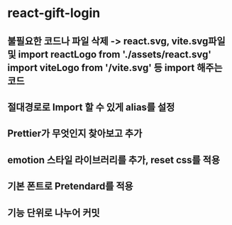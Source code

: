 # react-gift-login

## 불필요한 코드나 파일 삭제 -> react.svg, vite.svg파일 및 import reactLogo from './assets/react.svg' import viteLogo from '/vite.svg' 등 import 해주는 코드

## 절대경로로 Import 할 수 있게 alias를 설정

## Prettier가 무엇인지 찾아보고 추가

## emotion 스타일 라이브러리를 추가, reset css를 적용

## 기본 폰트로 Pretendard를 적용

## 기능 단위로 나누어 커밋



